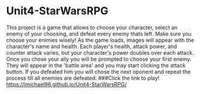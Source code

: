 # Unit4-StarWarsRPG

This project is a game that allows to choose your character, select an enemy of your choosing, and defeat every enemy thats left. Make sure you choose your enimies wisely!
As the game loads, images will appear with the character's name and health. Each player's health, attack power, and counter attack varies, but your character's power doubles over each attack. Once you chose your ally you will be prompted to choose your first enemy. They will appear in the 'battle area' and you may start clicking the attack button. If you defeated him you will chose the next oponent and repeat the process till all enemies are defeated. 
    ###Click the link to play! https://jmichael96.github.io/Unit4-StarWarsRPG/
